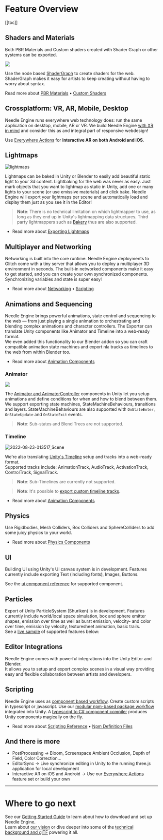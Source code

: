 # Feature Overview

[[toc]]

## Shaders and Materials

Both PBR Materials and Custom shaders created with Shader Graph or other systems can be exported. 

<img src="https://user-images.githubusercontent.com/5083203/186012027-9bbe3944-fa56-41fa-bfbb-c989fa87aebb.png" />

Use the node based [ShaderGraph](https://unity.com/features/shader-graph) to create shaders for the web. ShaderGraph makes it easy for artists to keep creating without having to worry about syntax.

Read more about [PBR Materials](./export.md#physically-based-materials-pbr) • [Custom Shaders](./export.md#custom-shaders)

## Crossplatform: VR, AR, Mobile, Desktop  
Needle Engine runs everywhere web technology does: run the same application on desktop, mobile, AR or VR. We build Needle Engine [with XR in mind](./xr.md) and consider this as and integral part of responsive webdesign!

Use [Everywhere Actions](./everywhere-actions.md) for **Interactive AR on both Android and iOS**.


## Lightmaps

![lightmaps](https://user-images.githubusercontent.com/5083203/186163693-093c7ae2-96eb-4d75-b98f-bf19f78032ff.gif)

Lightmaps can be baked in Unity or Blender to easily add beautiful static light to your 3d content. Lightbaking for the web was never as easy. Just mark objects that you want to lightmap as static in Unity, add one or many lights to your scene (or use emissive materials) and click bake. Needle Engine will export your lightmaps per scene and automatically load and display them just as you see it in the Editor! 

> **Note**: There is no technical limitation on which lightmapper to use, as long as they end up in Unity's lightmapping data structures. Third party lightmappers such as [Bakery](https://assetstore.unity.com/packages/tools/level-design/bakery-gpu-lightmapper-122218) thus are also supported. 

- Read more about [Exporting Lightmaps](https://fwd.needle.tools/needle-engine/docs/lightmaps)

## Multiplayer and Networking
Networking is built into the core runtime. Needle Engine deployments to Glitch come with a tiny server that allows you to deploy a multiplayer 3D environment in seconds. The built-in networked components make it easy to get started, and you can create your own synchronized components. Synchronizing variables and state is super easy!  

- Read more about [Networking](https://fwd.needle.tools/needle-engine/docs/networking) • [Scripting](https://fwd.needle.tools/needle-engine/docs/scripting)

## Animations and Sequencing
Needle Engine brings powerful animations, state control and sequencing to the web — from just playing a single animation to orchestrating and blending complex animations and character controllers. The Exporter can translate Unity components like Animator and Timeline into a web-ready format.   
We even added this functionality to our Blender addon so you can craft compatible animation state machines and export nla tracks as timelines to the web from within Blender too.  

- Read more about [Animation Components](./component-reference.md#animation)

### Animator

<img src="https://user-images.githubusercontent.com/5083203/186011302-176524b3-e8e5-4e6e-9b77-7faf3561bb15.png" />

The [Animator and AnimatorController](https://docs.unity3d.com/Manual/class-AnimatorController.html) components in Unity let you setup animations and define conditions for when and how to blend between them. We support exporting state machines, StateMachineBehaviours, transitions and layers. StateMachineBehaviours are also supported with ``OnStateEnter``, ``OnStateUpdate`` and ``OnStateExit`` events.  


> **Note**: Sub-states and Blend Trees are not supported.  


### Timeline

![2022-08-23-013517_Scene](https://user-images.githubusercontent.com/5083203/186037829-ee99340d-b19c-484d-b551-94797519c9d9.png)

We're also translating [Unity's Timeline](https://unity.com/features/timeline) setup and tracks into a web-ready format.  
Supported tracks include: AnimationTrack, AudioTrack, ActivationTrack, ControlTrack, SignalTrack.   

> **Note**: Sub-Timelines are currently not supported.  

> **Note**: It's possible to [export custom timeline tracks](https://github.com/needle-tools/needle-engine-modules/tree/main/package/TimelineHtml).  

- Read more about [Animation Components](./component-reference.md#animation)

## Physics
Use Rigidbodies, Mesh Colliders, Box Colliders and SphereColliders to add some juicy physics to your world.

- Read more about [Physics Components](./component-reference.md#physics)

<sample src="https://engine.needle.tools/samples/physics-animation/" />

## UI
Building UI using Unity's UI canvas system is in development. Features currently include exporting Text (including fonts), Images, Buttons.  

See the [ui component reference](component-reference.html#ui) for supported component.

<sample src="https://engine.needle.tools/samples/screenspace-ui" />

## Particles
Export of Unity ParticleSystem (Shuriken) is in development. Features currently include world/local space simulation, box and sphere emitter shapes, emission over time as well as burst emission, velocity- and color over time, emission by velocity, texturesheet animation, basic trails.   
See a [live sample](https://engine.needle.tools/samples/particles) of supported features below:

<sample src="https://engine.needle.tools/samples/particles/" />

## Editor Integrations
Needle Engine comes with powerful integrations into the Unity Editor and Blender.   
It allows you to setup and export complex scenes in a visual way providing easy and flexible collaboration between artists and developers. 

## Scripting
Needle Engine uses as [component based workflow](scripting.md#component-architecture). Create custom scripts in typescript or javascript. Use our [modular npm-based package workflow](https://fwd.needle.tools/needle-engine/docs/npmdef) integrated into Unity. A [typescript to C# component compiler](https://fwd.needle.tools/needle-engine/docs/component-compiler) produces Unity components magically on the fly. 

- Read more about [Scripting Reference](scripting) • [Npm Definition Files](https://fwd.needle.tools/needle-engine/docs/npmdef)

## And there is more

- PostProcessing → Bloom, Screenspace Ambient Occlusion, Depth of Field, Color Correction...
- EditorSync → Live synchronize editing in Unity to the running three.js application for local development
- Interactive AR on iOS and Android → Use our [Everywhere Actions](./everywhere-actions.md) feature set or build your own

---
# Where to go next

See our [Getting Started Guide](getting-started) to learn about how to download and set up Needle Engine.   
Learn about [our vision](vision) or dive deeper into some of the [technical background and glTF](technical-overview) powering it all.  
